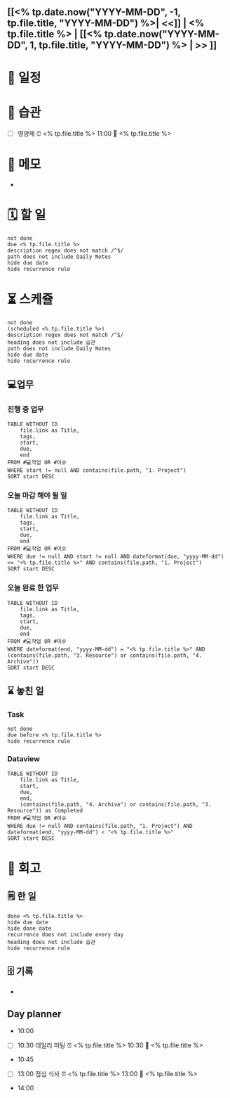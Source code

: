 ## [[<% tp.date.now("YYYY-MM-DD", -1, tp.file.title, "YYYY-MM-DD") %>| <<]] | <% tp.file.title %> | [[<% tp.date.now("YYYY-MM-DD", 1, tp.file.title, "YYYY-MM-DD") %> | >> ]]

# 📅  일정

# 🔁 습관
- [ ] 영양제 ⏰ <% tp.file.title %> 11:00 📅 <% tp.file.title %>

# 📒 메모
- 
# 🗓️ 할 일
```tasks 
not done 
due <% tp.file.title %> 
description regex does not match /^$/ 
path does not include Daily Notes
hide due date
hide recurrence rule
```
# ⏳ 스케쥴
```tasks 
not done 
(scheduled <% tp.file.title %>)
description regex does not match /^$/ 
heading does not include 습관
path does not include Daily Notes
hide due date
hide recurrence rule
```
## 💻업무
### 진행 중 업무
```dataview
TABLE WITHOUT ID
    file.link as Title,
    tags,
    start,
    due,
    end
FROM #💻작업 OR #이슈
WHERE start != null AND contains(file.path, "1. Project")
SORT start DESC
```
### 오늘 마감 해야 될 일
```dataview
TABLE WITHOUT ID
    file.link as Title,
    tags,
    start,
    due,
    end
FROM #💻작업 OR #이슈
WHERE due != null AND start != null AND dateformat(due, "yyyy-MM-dd") <= "<% tp.file.title %>" AND contains(file.path, "1. Project")
SORT start DESC
```
### 오늘 완료 한 업무
```dataview
TABLE WITHOUT ID
    file.link as Title,
    tags,
    start,
    due,
    end
FROM #💻작업 OR #이슈
WHERE dateformat(end, "yyyy-MM-dd") = "<% tp.file.title %>" AND (contains(file.path, "3. Resource") or contains(file.path, "4. Archive")) 
SORT start DESC
```
## ⌛ 놓친 일
### Task
```tasks 
not done 
due before <% tp.file.title %> 
hide recurrence rule
```
### Dataview
```dataview
TABLE WITHOUT ID
    file.link as Title,
    start,
    due,
    end,
    (contains(file.path, "4. Archive") or contains(file.path, "3. Resource")) as Completed
FROM #💻작업 OR #이슈
WHERE due != null AND contains(file.path, "1. Project") AND dateformat(end, "yyyy-MM-dd") < "<% tp.file.title %>"
SORT start DESC
```

# 📃 회고

##  🗒️ 한 일
```tasks 
done <% tp.file.title %> 
hide due date
hide done date
recurrence does not include every day
heading does not include 습관
hide recurrence rule
```

## 🗄️ 기록
- 
## Day planner
- 10:00 
- [ ] 10:30 데일리 미팅 ⏰ <% tp.file.title %> 10:30 📅 <% tp.file.title %>
- 10:45
- [ ] 13:00 점심 식사 ⏰ <% tp.file.title %> 13:00 📅 <% tp.file.title %>
- 14:00